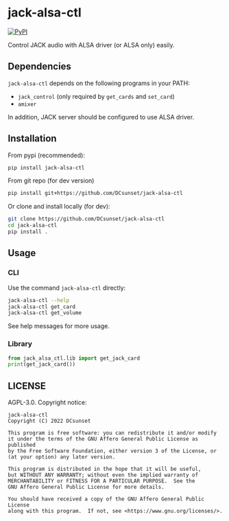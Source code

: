 # jack-alsa-ctl

[![PyPI](https://img.shields.io/pypi/v/jack-alsa-ctl)](https://pypi.org/project/jack-alsa-ctl/)

Control JACK audio with ALSA driver (or ALSA only) easily.

## Dependencies

`jack-alsa-ctl` depends on the following programs in your PATH:

* `jack_control` (only required by `get_cards` and `set_card`)
* `amixer`

In addition, JACK server should be configured to use ALSA driver.


## Installation

From pypi (recommended):

```sh
pip install jack-alsa-ctl
```

From git repo (for dev version)

```sh
pip install git+https://github.com/DCsunset/jack-alsa-ctl
```

Or clone and install locally (for dev):

```sh
git clone https://github.com/DCsunset/jack-alsa-ctl
cd jack-alsa-ctl
pip install .
```

## Usage

### CLI

Use the command `jack-alsa-ctl` directly:

```sh
jack-alsa-ctl --help
jack-alsa-ctl get_card
jack-alsa-ctl get_volume
```

See help messages for more usage.

### Library

```py
from jack_alsa_ctl.lib import get_jack_card
print(get_jack_card())
```


## LICENSE

AGPL-3.0. Copyright notice:

    jack-alsa-ctl
    Copyright (C) 2022 DCsunset

    This program is free software: you can redistribute it and/or modify
    it under the terms of the GNU Affero General Public License as published
    by the Free Software Foundation, either version 3 of the License, or
    (at your option) any later version.

    This program is distributed in the hope that it will be useful,
    but WITHOUT ANY WARRANTY; without even the implied warranty of
    MERCHANTABILITY or FITNESS FOR A PARTICULAR PURPOSE.  See the
    GNU Affero General Public License for more details.

    You should have received a copy of the GNU Affero General Public License
    along with this program.  If not, see <https://www.gnu.org/licenses/>.

